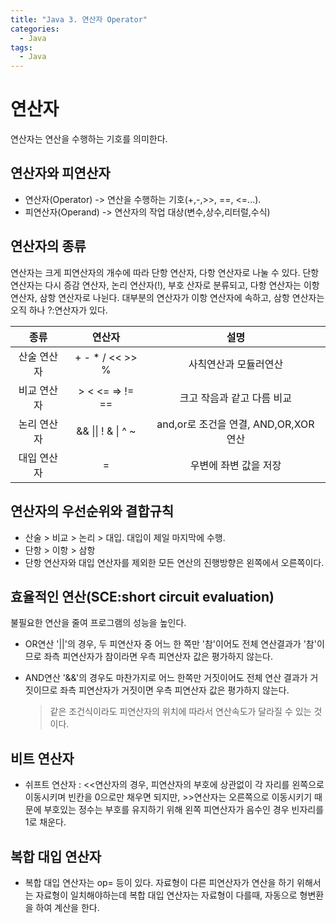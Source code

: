 ```yaml
---
title: "Java 3. 연산자 Operator"
categories:
  - Java
tags:
  - Java
---
```


# 연산자
연산자는 연산을 수행하는 기호를 의미한다.

## 연산자와 피연산자
- 연산자(Operator) -> 연산을 수행하는 기호(+,-,>>, ==, <=...).
- 피연산자(Operand) -> 연산자의 작업 대상(변수,상수,리터럴,수식)

## 연산자의 종류
연산자는 크게 피연산자의 개수에 따라 단항 연산자, 다항 연산자로 나눌 수 있다.
단항 연산자는 다시 증감 연산자, 논리 연산자(!), 부호 산자로 분류되고, 다항 연산자는 이항 연산자, 삼항 연산자로 나뉜다.
대부분의 연산자가 이항 연산자에 속하고, 삼항 연산자는 오직 하나 ?:연산자가 있다.

|종류|연산자|설명|
|:---:|:---:|:---:|
|산술 연산자|+  -  *  /  <<  >>  %  | 사칙연산과 모듈러연산|
|비교 연산자|>  <  <=  =>  !=  == | 크고 작음과 같고 다름 비교|
|논리 연산자|&&  \|\|  !  &  \|  ^  ~ | and,or로 조건을 연결, AND,OR,XOR 연산|
|대입 연산자| = | 우변에 좌변 값을 저장|

## 연산자의 우선순위와 결합규칙
- 산술 > 비교 > 논리 > 대입. 대입이 제일 마지막에 수행.
- 단항 > 이항 > 삼항
- 단항 연산자와 대입 연산자를 제외한 모든 연산의 진행방향은 왼쪽에서 오른쪽이다.

## 효율적인 연산(SCE:short circuit evaluation)
불필요한 연산을 줄여 프로그램의 성능을 높인다.
- OR연산 '||'의 경우, 두 피연산자 중 어느 한 쪽만 '참'이어도 전체 연산결과가 '참'이므로 좌측 피연산자가 참이라면 우측 피연산자 값은 평가하지 않는다.

- AND연산 '&&'의 경우도 마찬가지로 어느 한쪽만 거짓이어도 전체 연산 결과가 거짓이므로 좌측 피연산자가 거짓이면 우측 피연산자 값은 평가하지 않는다.

    >같은 조건식이라도 피연산자의 위치에 따라서 연산속도가 달라질 수 있는 것이다.

## 비트 연산자
- 쉬프트 연산자 : <<연산자의 경우, 피연산자의 부호에 상관없이 각 자리를 왼쪽으로 이동시키며 빈칸을 0으로만 채우면 되지만, >>연산자는 오른쪽으로 이동시키기 때문에 부호있는 정수는 부호를 유지하기 위해 왼쪽 피연산자가 음수인 경우 빈자리를 1로 채운다. 


## 복합 대입 연산자
- 복합 대입 연산자는 op= 등이 있다. 자료형이 다른 피연산자가 연산을 하기 위해서는 자료형이 일치해야하는데 복합 대입 연산자는 자료형이 다를때, 자동으로 형변환을 하여 계산을 한다.